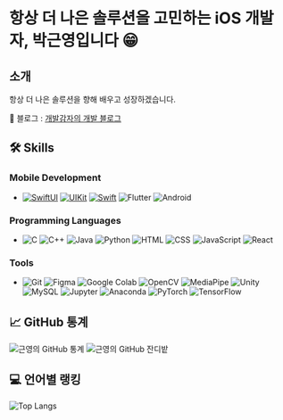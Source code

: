 # 항상 더 나은 솔루션을 고민하는 iOS 개발자, 박근영입니다 😁



## 소개
항상 더 나은 솔루션을 향해 배우고 성장하겠습니다.

🔗 블로그 : [개발감자의 개발 블로그](https://qkrrmsdud.tistory.com/)


  
## 🛠️ Skills

### Mobile Development
- [![SwiftUI](https://img.shields.io/badge/SwiftUI-20232A?style=for-the-badge&logo=swift&logoColor=F05138)](https://github.com/Park-kxng) [![UIKit](https://img.shields.io/badge/UIKit-20232A?style=for-the-badge&logo=swift&logoColor=F05138)](https://github.com/Park-kxng) [![Swift](https://img.shields.io/badge/Swift-20232A?style=for-the-badge&logo=swift&logoColor=F05138)](https://github.com/Park-kxng) ![Flutter](https://img.shields.io/badge/Flutter-02569B?style=for-the-badge&logo=flutter&logoColor=white) ![Android](https://img.shields.io/badge/Android-3DDC84?style=for-the-badge&logo=android&logoColor=white)

### Programming Languages
- ![C](https://img.shields.io/badge/C-A8B9CC?style=for-the-badge&logo=c&logoColor=white) ![C++](https://img.shields.io/badge/C++-00599C?style=for-the-badge&logo=cplusplus&logoColor=white) ![Java](https://img.shields.io/badge/Java-007396?style=for-the-badge&logo=java&logoColor=white) ![Python](https://img.shields.io/badge/Python-3776AB?style=for-the-badge&logo=python&logoColor=white) ![HTML](https://img.shields.io/badge/HTML-E34F26?style=for-the-badge&logo=html5&logoColor=white) ![CSS](https://img.shields.io/badge/CSS-1572B6?style=for-the-badge&logo=css3&logoColor=white) ![JavaScript](https://img.shields.io/badge/JavaScript-F7DF1E?style=for-the-badge&logo=javascript&logoColor=black) ![React](https://img.shields.io/badge/React-20232A?style=for-the-badge&logo=react&logoColor=61DAFB)

### Tools
- ![Git](https://img.shields.io/badge/Git-F05032?style=for-the-badge&logo=git&logoColor=white) ![Figma](https://img.shields.io/badge/Figma-F24E1E?style=for-the-badge&logo=figma&logoColor=white) ![Google Colab](https://img.shields.io/badge/Colab-F9AB00?style=for-the-badge&logo=google-colab&logoColor=white) ![OpenCV](https://img.shields.io/badge/OpenCV-5C3EE8?style=for-the-badge&logo=opencv&logoColor=white)
![MediaPipe](https://img.shields.io/badge/MediaPipe-0B72A2?style=for-the-badge&logo=mediapipe&logoColor=white)
![Unity](https://img.shields.io/badge/Unity-000000?style=for-the-badge&logo=unity&logoColor=white)
![MySQL](https://img.shields.io/badge/MySQL-4479A1?style=for-the-badge&logo=mysql&logoColor=white)
![Jupyter](https://img.shields.io/badge/Jupyter-F37626?style=for-the-badge&logo=jupyter&logoColor=white)
![Anaconda](https://img.shields.io/badge/Anaconda-44A833?style=for-the-badge&logo=anaconda&logoColor=white)
![PyTorch](https://img.shields.io/badge/PyTorch-EE4C2C?style=for-the-badge&logo=pytorch&logoColor=white)
![TensorFlow](https://img.shields.io/badge/TensorFlow-FF6F00?style=for-the-badge&logo=tensorflow&logoColor=white)


## 📈 GitHub 통계
![근영의 GitHub 통계](https://github-readme-stats.vercel.app/api?username=Park-kxng&show_icons=true&theme=radical)
![근영의 GitHub 잔디밭](https://github-readme-streak-stats.herokuapp.com/?user=Park-kxng&theme=radical)


## 💻 언어별 랭킹
![Top Langs](https://github-readme-stats.vercel.app/api/top-langs/?username=Park-kxng&layout=compact&theme=radical)



